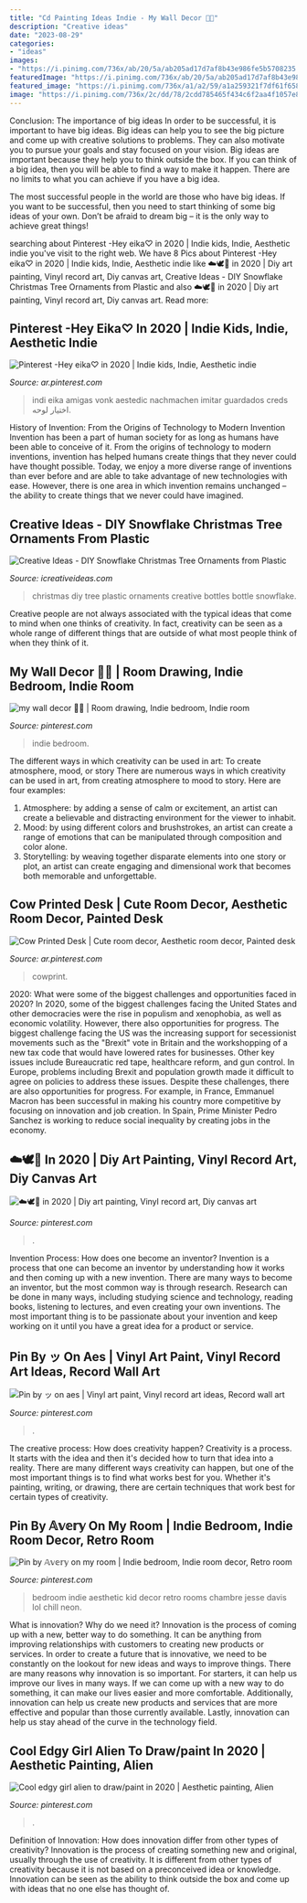 ```yaml
---
title: "Cd Painting Ideas Indie - My Wall Decor 🕺🏾"
description: "Creative ideas"
date: "2023-08-29"
categories:
- "ideas"
images:
- "https://i.pinimg.com/736x/ab/20/5a/ab205ad17d7af8b43e986fe5b5708235.jpg"
featuredImage: "https://i.pinimg.com/736x/ab/20/5a/ab205ad17d7af8b43e986fe5b5708235.jpg"
featured_image: "https://i.pinimg.com/736x/a1/a2/59/a1a259321f7df61f6582359b46744e29.jpg"
image: "https://i.pinimg.com/736x/2c/dd/78/2cdd785465f434c6f2aa4f1057e86c2f.jpg"
---
```



Conclusion: The importance of big ideas
In order to be successful, it is important to have big ideas. Big ideas can help you to see the big picture and come up with creative solutions to problems. They can also motivate you to pursue your goals and stay focused on your vision.
Big ideas are important because they help you to think outside the box. If you can think of a big idea, then you will be able to find a way to make it happen. There are no limits to what you can achieve if you have a big idea.

The most successful people in the world are those who have big ideas. If you want to be successful, then you need to start thinking of some big ideas of your own. Don’t be afraid to dream big – it is the only way to achieve great things!

	

		
searching about Pinterest -Hey eika♡ in 2020 | Indie kids, Indie, Aesthetic indie you've visit to the right web. We have 8 Pics about Pinterest -Hey eika♡ in 2020 | Indie kids, Indie, Aesthetic indie like ☁️🕊🌙 in 2020 | Diy art painting, Vinyl record art, Diy canvas art, Creative Ideas - DIY Snowflake Christmas Tree Ornaments from Plastic and also ☁️🕊🌙 in 2020 | Diy art painting, Vinyl record art, Diy canvas art. Read more:
		
    
## Pinterest -Hey Eika♡ In 2020 | Indie Kids, Indie, Aesthetic Indie

<img loading=lazy src="https://i.pinimg.com/736x/53/da/75/53da75f6f8477bae0dffc35610b9dc00.jpg" onerror="this.onerror=null;this.src='https://tse1.mm.bing.net/th?id=OIP.aOvvRvigtQf0sw_QFR9NtQHaN-&amp;pid=15.1';" alt="Pinterest -Hey eika♡ in 2020 | Indie kids, Indie, Aesthetic indie">

_Source: ar.pinterest.com_

>indi eika amigas vonk aestedic nachmachen imitar guardados creds اختيار لوحه. 

	

History of Invention: From the Origins of Technology to Modern Invention
Invention has been a part of human society for as long as humans have been able to conceive of it. From the origins of technology to modern inventions, invention has helped humans create things that they never could have thought possible. Today, we enjoy a more diverse range of inventions than ever before and are able to take advantage of new technologies with ease. However, there is one area in which invention remains unchanged – the ability to create things that we never could have imagined.

    
## Creative Ideas - DIY Snowflake Christmas Tree Ornaments From Plastic

<img loading=lazy src="https://www.icreativeideas.com/wp-content/uploads/2014/11/Creative-Ideas-DIY-Plastic-Bottle-Christmas-Tree-7.jpg" onerror="this.onerror=null;this.src='https://tse4.mm.bing.net/th?id=OIP.M01iSdBuGMdyKTvaRMLhvwHaJ4&amp;pid=15.1';" alt="Creative Ideas - DIY Snowflake Christmas Tree Ornaments from Plastic">

_Source: icreativeideas.com_

>christmas diy tree plastic ornaments creative bottles bottle snowflake. 

	

Creative people are not always associated with the typical ideas that come to mind when one thinks of creativity. In fact, creativity can be seen as a whole range of different things that are outside of what most people think of when they think of it.

    
## My Wall Decor 🕺🏾 | Room Drawing, Indie Bedroom, Indie Room

<img loading=lazy src="https://i.pinimg.com/736x/89/48/a3/8948a306a1d53ed7ec6df1527bbea248.jpg" onerror="this.onerror=null;this.src='https://tse4.mm.bing.net/th?id=OIP.It6q1lK61PPLexLhZvGFhgHaQB&amp;pid=15.1';" alt="my wall decor 🕺🏾 | Room drawing, Indie bedroom, Indie room">

_Source: pinterest.com_

>indie bedroom. 

	

The different ways in which creativity can be used in art: To create atmosphere, mood, or story
There are numerous ways in which creativity can be used in art, from creating atmosphere to mood to story. Here are four examples:
1. Atmosphere: by adding a sense of calm or excitement, an artist can create a believable and distracting environment for the viewer to inhabit.
2. Mood: by using different colors and brushstrokes, an artist can create a range of emotions that can be manipulated through composition and color alone.
3. Storytelling: by weaving together disparate elements into one story or plot, an artist can create engaging and dimensional work that becomes both memorable and unforgettable.

    
## Cow Printed Desk | Cute Room Decor, Aesthetic Room Decor, Painted Desk

<img loading=lazy src="https://i.pinimg.com/736x/a1/a2/59/a1a259321f7df61f6582359b46744e29.jpg" onerror="this.onerror=null;this.src='https://tse2.mm.bing.net/th?id=OIP.SeRkOu1x0eelHkxy5kgFJAHaFj&amp;pid=15.1';" alt="Cow Printed Desk | Cute room decor, Aesthetic room decor, Painted desk">

_Source: ar.pinterest.com_

>cowprint. 

	

2020: What were some of the biggest challenges and opportunities faced in 2020?
In 2020, some of the biggest challenges facing the United States and other democracies were the rise in populism and xenophobia, as well as economic volatility. However, there also opportunities for progress. The biggest challenge facing the US was the increasing support for secessionist movements such as the "Brexit" vote in Britain and the workshopping of a new tax code that would have lowered rates for businesses. Other key issues include Bureaucratic red tape, healthcare reform, and gun control. In Europe, problems including Brexit and population growth made it difficult to agree on policies to address these issues. Despite these challenges, there are also opportunities for progress. For example, in France, Emmanuel Macron has been successful in making his country more competitive by focusing on innovation and job creation. In Spain, Prime Minister Pedro Sanchez is working to reduce social inequality by creating jobs in the economy.

    
## ☁️🕊🌙 In 2020 | Diy Art Painting, Vinyl Record Art, Diy Canvas Art

<img loading=lazy src="https://i.pinimg.com/736x/c8/7e/08/c87e0826dafd20e610b5406728e9a7de.jpg" onerror="this.onerror=null;this.src='https://tse3.mm.bing.net/th?id=OIP.xI2ddM0UWKqkVgF0akGs0gHaJ3&amp;pid=15.1';" alt="☁️🕊🌙 in 2020 | Diy art painting, Vinyl record art, Diy canvas art">

_Source: pinterest.com_

>. 

	

Invention Process: How does one become an inventor?
Invention is a process that one can become an inventor by understanding how it works and then coming up with a new invention. There are many ways to become an inventor, but the most common way is through research. Research can be done in many ways, including studying science and technology, reading books, listening to lectures, and even creating your own inventions. The most important thing is to be passionate about your invention and keep working on it until you have a great idea for a product or service.

    
## Pin By ッ On Aes | Vinyl Art Paint, Vinyl Record Art Ideas, Record Wall Art

<img loading=lazy src="https://i.pinimg.com/736x/b8/49/83/b849830e3d01ae8d94561be35fc1be31.jpg" onerror="this.onerror=null;this.src='https://tse2.mm.bing.net/th?id=OIP.pTJrF_17PmvlMLlOD0nF-wHaJQ&amp;pid=15.1';" alt="Pin by ッ on aes | Vinyl art paint, Vinyl record art ideas, Record wall art">

_Source: pinterest.com_

>. 

	

The creative process: How does creativity happen?
Creativity is a process. It starts with the idea and then it's decided how to turn that idea into a reality. There are many different ways creativity can happen, but one of the most important things is to find what works best for you. Whether it's painting, writing, or drawing, there are certain techniques that work best for certain types of creativity.

    
## Pin By 𝔸𝕧𝕖𝕣𝕪 On My Room | Indie Bedroom, Indie Room Decor, Retro Room

<img loading=lazy src="https://i.pinimg.com/736x/ab/20/5a/ab205ad17d7af8b43e986fe5b5708235.jpg" onerror="this.onerror=null;this.src='https://tse4.mm.bing.net/th?id=OIP.1FWZsGHHqDYkre-VvUO_eAHaJK&amp;pid=15.1';" alt="Pin by 𝔸𝕧𝕖𝕣𝕪 on my room | Indie bedroom, Indie room decor, Retro room">

_Source: pinterest.com_

>bedroom indie aesthetic kid decor retro rooms chambre jesse davis lol chill neon. 

	

What is innovation? Why do we need it?
Innovation is the process of coming up with a new, better way to do something. It can be anything from improving relationships with customers to creating new products or services. In order to create a future that is innovative, we need to be constantly on the lookout for new ideas and ways to improve things.
There are many reasons why innovation is so important. For starters, it can help us improve our lives in many ways. If we can come up with a new way to do something, it can make our lives easier and more comfortable. Additionally, innovation can help us create new products and services that are more effective and popular than those currently available. Lastly, innovation can help us stay ahead of the curve in the technology field.

    
## Cool Edgy Girl Alien To Draw/paint In 2020 | Aesthetic Painting, Alien

<img loading=lazy src="https://i.pinimg.com/736x/2c/dd/78/2cdd785465f434c6f2aa4f1057e86c2f.jpg" onerror="this.onerror=null;this.src='https://tse2.mm.bing.net/th?id=OIP.lmk2UJFPTKY8uYrhoo2pcgHaLw&amp;pid=15.1';" alt="Cool edgy girl alien to draw/paint in 2020 | Aesthetic painting, Alien">

_Source: pinterest.com_

>. 

	

Definition of Innovation: How does innovation differ from other types of creativity?
Innovation is the process of creating something new and original, usually through the use of creativity. It is different from other types of creativity because it is not based on a preconceived idea or knowledge. Innovation can be seen as the ability to think outside the box and come up with ideas that no one else has thought of.

